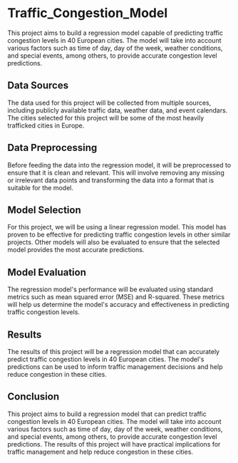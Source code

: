 # Traffic_Congestion_Model

This project aims to build a regression model capable of predicting traffic congestion levels in 40 European cities. The model will take into account various factors such as time of day, day of the week, weather conditions, and special events, among others, to provide accurate congestion level predictions.

## Data Sources
The data used for this project will be collected from multiple sources, including publicly available traffic data, weather data, and event calendars. The cities selected for this project will be some of the most heavily trafficked cities in Europe.

## Data Preprocessing
Before feeding the data into the regression model, it will be preprocessed to ensure that it is clean and relevant. This will involve removing any missing or irrelevant data points and transforming the data into a format that is suitable for the model.

## Model Selection
For this project, we will be using a linear regression model. This model has proven to be effective for predicting traffic congestion levels in other similar projects. Other models will also be evaluated to ensure that the selected model provides the most accurate predictions.

## Model Evaluation
The regression model's performance will be evaluated using standard metrics such as mean squared error (MSE) and R-squared. These metrics will help us determine the model's accuracy and effectiveness in predicting traffic congestion levels.

## Results
The results of this project will be a regression model that can accurately predict traffic congestion levels in 40 European cities. The model's predictions can be used to inform traffic management decisions and help reduce congestion in these cities.

## Conclusion
This project aims to build a regression model that can predict traffic congestion levels in 40 European cities. The model will take into account various factors such as time of day, day of the week, weather conditions, and special events, among others, to provide accurate congestion level predictions. The results of this project will have practical implications for traffic management and help reduce congestion in these cities.
